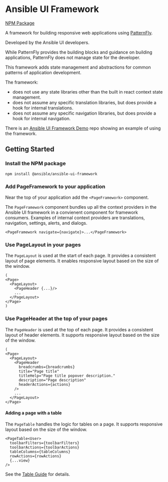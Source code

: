 # Ansible UI Framework

[NPM Package](https://www.npmjs.com/package/@ansible/ansible-ui-framework)

A framework for building responsive web applications using [PatternFly](https://www.patternfly.org).

Developed by the Ansible UI developers.

While PatternFly provides the building blocks and guidance on building applications,
PatternFly does not manage state for the developer.

This framework adds state management and abstractions for common patterns of application development.

The framework:

- does not use any state libraries other than the built in react context state management.
- does not assume any specific translation libraries, but does provide a hook for internal translations.
- does not assume any specific navigation libraries, but does provide a hook for internal navigation.

There is an [Ansible UI Framework Demo](https://github.com/jamestalton/ansible-ui-framework-demo) repo showing an example of using the framework.

## Getting Started

### Install the NPM package

```
npm install @ansible/ansible-ui-framework
```

### Add PageFramework to your application

Near the top of your application add the `<PageFramework>` component.

The `PageFramework` component bundles up all the context providers in the Ansible UI framework in a convienent component for framework consumers. Examples of internal context providers are translations, navigation, settings, alerts, and dialogs.

```tsx
<PageFramework navigate={navigate}>...</PageFramework>
```

### Use PageLayout in your pages

The `PageLayout` is used at the start of each page. It provides a consistent layout of page elements. It enables responsive layout based on the size of the window.

```tsx
(
<Page>
  <PageLayout>
    <PageHeader {...}/>
    ...
  </PageLayout>
</Page>
)
```

### Use PageHeader at the top of your pages

The `PageHeader` is used at the top of each page. It provides a consistent layout of header elements. It supports responsive layout based on the size of the window.

```tsx
(
<Page>
  <PageLayout>
    <PageHeader
      breadcrumbs={breadcrumbs}
      title="Page title"
      titleHelp="Page title popover description."
      description="Page description"
      headerActions={actions}
    />
    ...
  </PageLayout>
</Page>
```

#### Adding a page with a table

The `PageTable` handles the logic for tables on a page. It supports responsive layout based on the size of the window.

```tsx
<PageTable<User>
  toolbarFilters={toolbarFilters}
  toolbarActions={toolbarActions}
  tableColumns={tableColumns}
  rowActions={rowActions}
  {...view}
/>
```

See the [Table Guide](https://github.com/ansible/ansible-ui/blob/main/framework/docs/tables.md) for details.

